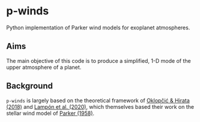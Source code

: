 # p-winds
 Python implementation of Parker wind models for exoplanet atmospheres.

Aims
----
The main objective of this code is to produce a simplified, 1-D mode of the upper atmosphere of a planet.

Background
----------
`p-winds` is largely based on the theoretical framework of [Oklopčić & Hirata (2018)](https://ui.adsabs.harvard.edu/abs/2018ApJ...855L..11O/abstract) and [Lampón et al. (2020)](https://ui.adsabs.harvard.edu/abs/2020A%26A...636A..13L/abstract), which themselves based their work on the stellar wind model of [Parker (1958)](https://ui.adsabs.harvard.edu/abs/1958ApJ...128..664P/abstract).